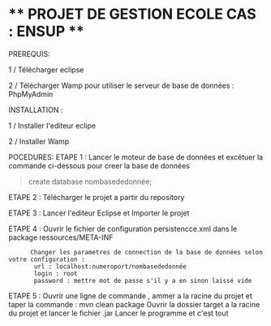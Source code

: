 # ** PROJET DE GESTION ECOLE CAS : ENSUP **

PREREQUIS: 

1 / Télécharger eclipse

2 / Télécharger  Wamp pour utiliser le serveur de base de données : PhpMyAdmin

INSTALLATION :

1 / Installer l'editeur eclipe

2 / Installer Wamp


POCEDURES:
ETAPE 1 : Lancer le moteur de base de données et excétuer la commande ci-dessous pour creer la base de données

  > create database nombasededonnée;
  
ETAPE 2 : Télécharger le projet a partir du repository

ETAPE 3 : Lancer l'editeur Eclipse et Importer le projet 

ETAPE 4 : Ouvrir le fichier de configuration  persistencce.xml dans le package ressources/META-INF
          
          Changer les parametres de connection de la base de données selon votre configuration :
           url : localhost:numeroport/nombasededonnée 
           login : root
           password : mettre mot de passe s'il y a en sinon laissé vide  
           
ETAPE 5 : Ouvrir une ligne de commande , ammer a la racine du projet et taper la commande :
          mvn clean package
          Ouvrir la dossier target a la racine du projet et lancer le fichier .jar
Lancer le programme et c'est tout 

